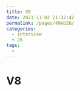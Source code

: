 ```yaml
---
title: V8
date: 2021-11-02 21:32:42
permalink: /pages/49eb26/
categories:
  - interview
  - JS
tags:
  - 
---
```

# V8